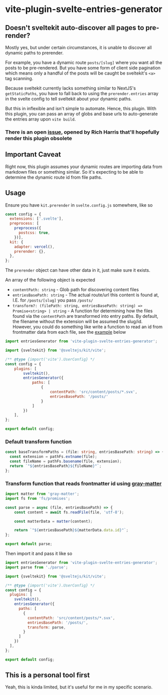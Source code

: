 # vite-plugin-svelte-entries-generator

## Doesn't sveltekit auto-discover all pages to pre-render?

Mostly yes, but under certain circumstances, it is unable to discover all dynamic paths to prerender.

For example, you have a dynamic route `posts/[slug]` where you want all the posts to be pre-rendered. But you have some
form of client side pagination which means only a handful of the posts will be caught be sveltekit's `<a>` tag scanning.

Because sveltekit currently lacks something similar to NextJS's `getStaticPaths`, you have to fall back to using
the `prerender.entries` array in the svelte config to tell sveltekit about your dynamic paths.

But this in inflexible and isn't simple to automate. Hence, this plugin. With this plugin, you can pass an array of
globs and base urls to auto-generate the entries array upon `vite build`.

### There is an open [issue](https://github.com/sveltejs/kit/issues/9506), opened by Rich Harris that'll hopefully render this plugin obsolete

## Important Caveat

Right now, this plugin assumes your dynamic routes are importing data from markdown files or something similar. So it's
expecting to be able to determine the dynamic route id from file paths.

## Usage

Ensure you have `kit.prerender` in `svelte.config.js` somewhere, like so

```js
const config = {
  extensions: ['.svelte'],
  preprocess: [
    preprocess({
      postcss: true,
    })],
  kit: {
    adapter: vercel(),
    prerender: {},
  },
};
```

The `prerender` object can have other data in it, just make sure it exists.

An array of the following object is expected

- `contentPath: string` - Glob path for discovering content files
- `entriesBasePath: string` - The actual route/url this content is found at, I.E. for `/posts/[slug]` you pass `/posts/`
- `transform?: (filePath: string, entriesBasePath: string) => Promise<string> | string` - A function for determining how
  the files found via the `contentPath` are transformed into entry paths. By default, the filename without the extension
  will be assumed the slug/id. However, you could do something like write a function to read an id from frontmatter data from each file, see the [example](#default-transform-function) below

```js
import entriesGenerator from 'vite-plugin-svelte-entries-generator';

import {sveltekit} from '@sveltejs/kit/vite';

/** @type {import('vite').UserConfig} */
const config = {
    plugins: [
        sveltekit(),
        entriesGenerator({
            paths: [
                {
                    contentPath: 'src/content/posts/*.svx',
                    entriesBasePath: '/posts/'
                }
            ]
        })
    ],
};

export default config;
```

### Default transform function

```ts
const baseTransformPaths = (file: string, entriesBasePath: string) => {
  const extension = pathFs.extname(file);
  const fileName = pathFs.basename(file, extension);
  return `"${entriesBasePath}${fileName}"`;
};
```

### Transform function that reads frontmatter id using [gray-matter](https://github.com/jonschlinkert/gray-matter)

```js
import matter from 'gray-matter';
import fs from 'fs/promises';

const parse = async (file, entriesBasePath) => {
    const content = await fs.readFile(file, 'utf-8');

    const matterData = matter(content);

    return `"${entriesBasePath}${matterData.data.id}"`;
};

export default parse;
```

Then import it and pass it like so

```js
import entriesGenerator from 'vite-plugin-svelte-entries-generator';
import parse from './parse';

import {sveltekit} from '@sveltejs/kit/vite';

/** @type {import('vite').UserConfig} */
const config = {
  plugins: [
    sveltekit(),
    entriesGenerator({
      paths: [
        {
          contentPath: 'src/content/posts/*.svx',
          entriesBasePath: '/posts/',
          transform: parse,
        }
      ]
    })
  ],
};

export default config;
```

## This is a personal tool first

Yeah, this is kinda limited, but it's useful for me in my specific scenario.
